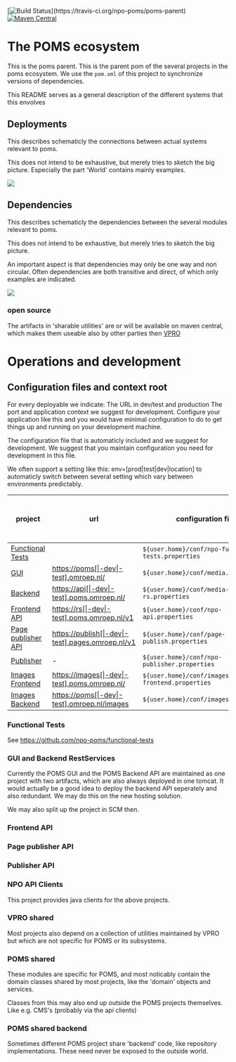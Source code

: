 [![Build Status](https://travis-ci.org/npo-poms/poms-parent.svg?)](https://travis-ci.org/npo-poms/poms-parent)
[![Maven Central](https://img.shields.io/maven-central/v/nl.vpro.poms/poms-parent.svg?label=Maven%20Central)](https://search.maven.org/search?q=g:%22nl.vpro.poms%22%20AND%20a:%22poms-parent%22)

# The POMS ecosystem

This is the poms parent. This is the parent pom of the several projects in the poms ecosystem. We use the `pom.xml` of this project to synchronize versions of dependencies.

This README serves as a general description of the different systems that this envolves


## Deployments
This describes schematicly the connections between actual systems relevant to poms.

This does not intend to be exhaustive, but merely tries to sketch the big picture. Especially the part 'World' contains mainly examples.

<img src="https://rawgit.com/npo-poms/poms-parent/master/poms-deployment.svg" />



## Dependencies
<!--- PNG's are created using 'graphviz' from the *.dot files. See Makefile.-->
This describes schematicly the dependencies between the several modules relevant to poms.

This does not intend to be exhaustive, but merely tries to sketch the big picture.

An important aspect is that dependencies may only be one way and non circular. Often dependencies are both transitive and direct, of which only examples are indicated.


<img src="https://rawgit.com/npo-poms/poms-parent/master/poms-dependencies.svg" />

### open source
The artifacts in 'sharable utilities' are or will be available on maven central, which makes them useable also by other parties then [VPRO](https://github.com/vpro)


# Operations and development

## Configuration files and context root
For every deployable we indicate:
The URL in dev/test and production
The port and application context we suggest for development. Configure your application like this and you would have minimal configuration to do to get things up and running on your development machine.

The configuration file that is automaticly included and we suggest for development. We suggest that you maintain configuration you need for development in this file. 

We often support a setting like this:
env=[prod|test|dev|location] to automaticly switch between several setting which vary between environments predictably.


| project | url |  configuration file | recommended port and context during development |
| ------- | ----| -------------- | ------------- | 
| [Functional Tests](https://github.com/npo-poms/functional-tests)| | `${user.home}/conf/npo-functional-tests.properties` | - |  
| [GUI](https://subversion.vpro.nl/repo/nl/vpro/media/trunk/)  | [https://poms[\|-dev\|-test].omroep.nl/](https://poms.omroep.nl/) | `${user.home}/conf/media.properties` | [8071](http://localhost:8071/) |
| [Backend](https://subversion.vpro.nl/repo/nl/vpro/media/trunk/media-rs/)  | [https://api[\|-dev\|-test].poms.omroep.nl/](https://api.poms.omroep.nl) | `${user.home}/conf/media-rs.properties` | [8071/rs](http://localhost:8071/rs) |
| [Frontend API](https://subversion.vpro.nl/repo/nl/vpro/api/trunk/)| [https://rs[\|-dev\|-test].poms.omroep.nl/v1](https://rs.poms.omroep.nl/v1) | `${user.home}/conf/npo-api.properties` | [8070/v1](http://localhost:8071/v1) |
| [Page publisher API](https://subversion.vpro.nl/repo/nl/vpro/pages-publish/trunk/)| [https://publish[\|-dev\|-test].pages.omroep.nl/v1](https://publish.pages.omroep.nl) | `${user.home}/conf/page-publish.properties` | [8069](http://localhost:8069) |
| [Publisher](https://subversion.vpro.nl/repo/nl/publiekeomroep/npo-publish/trunk/) | - | `${user.home}/conf/npo-publisher.properties` | - |
| [Images Frontend](https://subversion.vpro.nl/repo/nl/vpro/images/trunk/image-server-frontend/) | [https://images[\|-dev\|-test].poms.omroep.nl/](https://images.poms.omroep.nl) | `${user.home}/conf/images-frontend.properties` | 8072 |
| [Images Backend](https://subversion.vpro.nl/repo/nl/vpro/images/trunk/image-server/) | [https://poms[\|-dev\|-test].omroep.nl/images](https://poms.omroep.nl/images) | `${user.home}/conf/images.properties` | [8071/images](http://localhost:8071/images/)  |

### Functional Tests
See https://github.com/npo-poms/functional-tests
 

### GUI and Backend RestServices
Currently the POMS GUI and the POMS Backend API are maintained as one project with two artifacts, which are also always deployed in one tomcat.  It would actually be a good idea to deploy the backend API seperately and also redundant. We may do this on the new hosting solution.

We may also split up the project in SCM then.

### Frontend API

### Page publisher API

### Publisher API

### NPO API Clients
This project provides java clients for the above projects.

### VPRO shared
Most projects also depend on a collection of utilities maintained by VPRO but which are not specific for POMS or its subsystems. 

### POMS shared
These modules are specific for POMS, and most noticably contain the domain classes shared by most projects, like the 'domain' objects and services.

Classes from this may also end up outside the POMS projects themselves. Like e.g. CMS's (probably via the api clients)

### POMS shared backend
Sometimes different POMS project share 'backend' code, like repository implementations. These need never be exposed to the outside world.


